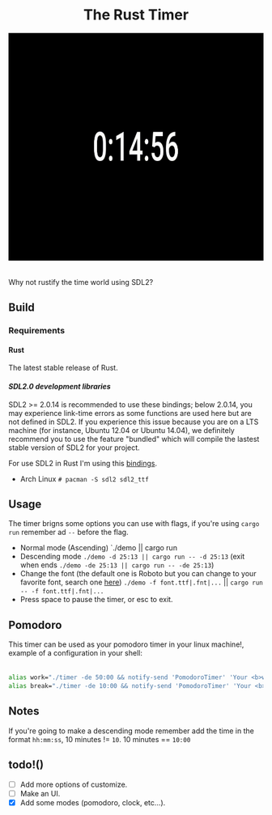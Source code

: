 <h1 align="center">The Rust Timer</h1>

 
<div align="center">
<img height="450" src="https://github.com/regalk13/rust-timer/blob/main/assets/timer-test.gif" />
</div>
<br>

Why not rustify the time world using SDL2? 

## Build

### Requirements

#### Rust

The latest stable release of Rust.

#### *SDL2.0 development libraries*

SDL2 >= 2.0.14 is recommended to use these bindings; below 2.0.14, you may experience link-time errors as some functions are used here but are not defined in SDL2. If you experience this issue because you are on a LTS machine (for instance, Ubuntu 12.04 or Ubuntu 14.04), we definitely recommend you to use the feature "bundled" which will compile the lastest stable version of SDL2 for your project.

For use SDL2 in Rust I'm using this [bindings](https://github.com/Rust-SDL2/rust-sdl2).

- Arch Linux
`# pacman -S sdl2 sdl2_ttf` 


## Usage

The timer brigns some options you can use with flags, if you're using `cargo run` remember ad `--` before the flag.

- Normal mode (Ascending) `./demo || cargo run
- Descending mode `./demo -d 25:13 || cargo run -- -d 25:13` (exit when ends `./demo -de 25:13 || cargo run -- -de 25:13`)
- Change the font (the default one is Roboto but you can change to your favorite font, search one [here](https://fonts.google.com/)) `./demo -f font.ttf|.fnt|...` || `cargo run -- -f font.ttf|.fnt|...`
- Press space to pause the timer, or esc to exit.

## Pomodoro

This timer can be used as your pomodoro timer in your linux machine!, example of a configuration in your shell:
```zsh

alias work="./timer -de 50:00 && notify-send 'PomodoroTimer' 'Your <b>work</b> time is up, take a break'"
alias break="./timer -de 10:00 && notify-send 'PomodoroTimer' 'Your <b>break</b> time is up, get back to work'"
```

## Notes

If you're going to make a descending mode remember add the time in the format `hh:mm:ss`, 10 minutes != `10`. 10 minutes == `10:00`

## todo!()

- [ ] Add more options of customize. 
- [ ] Make an UI.
- [x] Add some modes (pomodoro, clock, etc...).
